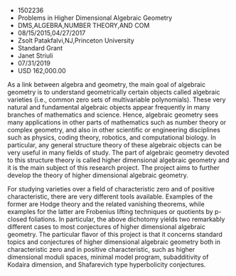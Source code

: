 
* 1502236
* Problems in Higher Dimensional Algebraic Geometry
* DMS,ALGEBRA,NUMBER THEORY,AND COM
* 08/15/2015,04/27/2017
* Zsolt Patakfalvi,NJ,Princeton University
* Standard Grant
* Janet Striuli
* 07/31/2019
* USD 162,000.00

As a link between algebra and geometry, the main goal of algebraic geometry is
to understand geometrically certain objects called algebraic varieties (i.e.,
common zero sets of multivariable polynomials). These very natural and
fundamental algebraic objects appear frequently in many branches of mathematics
and science. Hence, algebraic geometry sees many applications in other parts of
mathematics such as number theory or complex geometry, and also in other
scientific or engineering disciplines such as physics, coding theory, robotics,
and computational biology. In particular, any general structure theory of these
algebraic objects can be very useful in many fields of study. The part of
algebraic geometry devoted to this structure theory is called higher dimensional
algebraic geometry and it is the main subject of this research project. The
project aims to further develop the theory of higher dimensional algebraic
geometry.

For studying varieties over a field of characteristic zero and of positive
characteristic, there are very different tools available. Examples of the former
are Hodge theory and the related vanishing theorems, while examples for the
latter are Frobenius lifting techniques or quotients by p-closed foliations. In
particular, the above dichotomy yields two remarkably different cases to most
conjectures of higher dimensional algebraic geometry. The particular flavor of
this project is that it concerns standard topics and conjectures of higher
dimensional algebraic geometry both in characteristic zero and in positive
characteristic, such as higher dimensional moduli spaces, minimal model program,
subadditivity of Kodaira dimension, and Shafarevich type hyperbolicity
conjectures.

